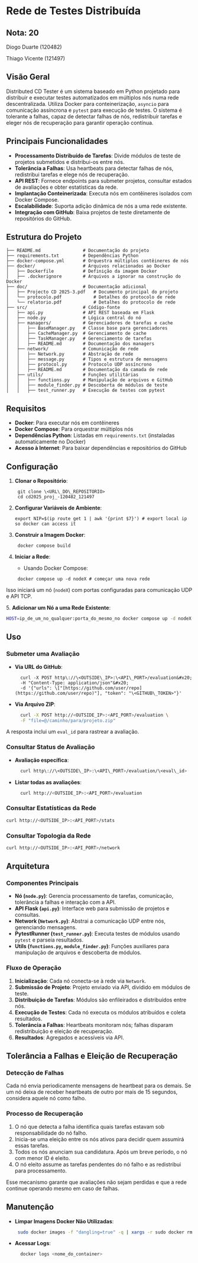 # Rede de Testes Distribuída

## Nota: 20
Diogo Duarte (120482)

Thiago Vicente (121497)

## Visão Geral

Distributed CD Tester é um sistema baseado em Python projetado para distribuir e executar testes automatizados em múltiplos nós numa rede descentralizada. Utiliza Docker para conteinerização, `asyncio` para comunicação assíncrona e `pytest` para execução de testes. O sistema é tolerante a falhas, capaz de detectar falhas de nós, redistribuir tarefas e eleger nós de recuperação para garantir operação contínua.

## Principais Funcionalidades

- **Processamento Distribuído de Tarefas**: Divide módulos de teste de projetos submetidos e distribui-os entre nós.
- **Tolerância a Falhas**: Usa heartbeats para detectar falhas de nós, redistribui tarefas e elege nós de recuperação.
- **API REST**: Fornece endpoints para submeter projetos, consultar estados de avaliações e obter estatísticas da rede.
- **Implantação Conteinerizada**: Executa nós em contêineres isolados com Docker Compose.
- **Escalabilidade**: Suporta adição dinâmica de nós a uma rede existente.
- **Integração com GitHub**: Baixa projetos de teste diretamente de repositórios do GitHub.

## Estrutura do Projeto

```
├── README.md                # Documentação do projeto
├── requirements.txt         # Dependências Python
├── docker-compose.yml       # Orquestra múltiplos contêineres de nós
├── docker/                  # Arquivos relacionados ao Docker
│   ├── Dockerfile           # Definição da imagem Docker
│   ├── .dockerignore        # Arquivos a ignorar na construção do Docker
├── doc/                     # Documentação adicional
│   ├── Projecto CD 2025-3.pdf   # Documento principal do projeto
│   └── protocolo.pdf            # Detalhes do protocolo de rede
│   └── relatorio.pdf            # Detalhes do protocolo de rede
├── src/                     # Código-fonte
│   ├── api.py               # API REST baseada em Flask
│   ├── node.py              # Lógica central do nó
│   ├── managers/            # Gerenciadores de tarefas e cache
│   │   ├── BaseManager.py   # Classe base para gerenciadores
│   │   ├── CacheManager.py  # Gerenciamento de cache
│   │   ├── TaskManager.py   # Gerenciamento de tarefas
│   │   ├── README.md        # Documentação dos managers
│   ├── network/             # Comunicação de rede
│   │   ├── Network.py       # Abstração de rede
│   │   ├── message.py       # Tipos e estrutura de mensagens
│   │   ├── protocol.py      # Protocolo UDP assíncrono
│   │   ├── README.md        # Documentação da camada de rede
│   ├── utils/               # Funções utilitárias
│   │   ├── functions.py     # Manipulação de arquivos e GitHub
│   │   ├── module_finder.py # Descoberta de módulos de teste
│   │   ├── test_runner.py   # Execução de testes com pytest
```

## Requisitos

- **Docker**: Para executar nós em contêineres
- **Docker Compose**: Para orquestrar múltiplos nós
- **Dependências Python**: Listadas em `requirements.txt` (instaladas automaticamente no Docker)
- **Acesso à Internet**: Para baixar dependências e repositórios do GitHub

## Configuração

1. **Clonar o Repositório**:

   ```
    git clone \<URL\_DO\_REPOSITORIO>
    cd cd2025_proj_-120482_121497
   ```

2. **Configurar Variáveis de Ambiente**:

   ```
   export NIP=$(ip route get 1 | awk '{print $7}') # export local ip so docker can access it
   ```

3. **Construir a Imagem Docker**:

   ```
    docker compose build
   ```

4. **Iniciar a Rede**:

   - Usando Docker Compose:

   ```
    docker compose up -d nodeX # começar uma nova rede
   ```

Isso iniciará um nó (`nodeX`) com portas configuradas para comunicação UDP e API TCP.

5\. **Adicionar um Nó a uma Rede Existente**:

```bash
HOST=ip_de_um_no_qualquer:porta_do_mesmo_no docker compose up -d nodeX # adicionar um novo nó à rede
```

## Uso

### Submeter uma Avaliação

- **Via URL do GitHub**:

  ```
    curl -X POST http\://\<OUTSIDE\_IP>:\<API\_PORT>/evaluation&#x20;
    -H "Content-Type: application/json"&#x20;
    -d '{"urls": \["[https://github.com/user/repo](https://github.com/user/repo)"], "token": "\<GITHUB\_TOKEN>"}'
  ```

* **Via Arquivo ZIP**:
  ```bash
    curl -X POST http://<OUTSIDE_IP>:<API_PORT>/evaluation \
    -F "file=@/caminho/para/projeto.zip"
  ```

A resposta inclui um `eval_id` para rastrear a avaliação.

### Consultar Status de Avaliação

- **Avaliação específica**:

  ```bash
    curl http\://\<OUTSIDE\_IP>:\<API\_PORT>/evaluation/\<eval\_id>
  ```

* **Listar todas as avaliações**:
  ```bash
    curl http://<OUTSIDE_IP>:<API_PORT>/evaluation
  ```

### Consultar Estatísticas da Rede

```bash
curl http://<OUTSIDE_IP>:<API_PORT>/stats
```

### Consultar Topologia da Rede

```bash
curl http://<OUTSIDE_IP>:<API_PORT>/network
```

## Arquitetura

### Componentes Principais

- **Nó (`node.py`)**: Gerencia processamento de tarefas, comunicação, tolerância a falhas e interação com a API.
- **API Flask (`api.py`)**: Interface web para submissão de projetos e consultas.
- **Network (`Network.py`)**: Abstrai a comunicação UDP entre nós, gerenciando mensagens.
- **PytestRunner (`test_runner.py`)**: Executa testes de módulos usando `pytest` e parseia resultados.
- **Utils (`functions.py`, `module_finder.py`)**: Funções auxiliares para manipulação de arquivos e descoberta de módulos.

### Fluxo de Operação

1. **Inicialização**: Cada nó conecta-se à rede via `Network`.
2. **Submissão de Projeto**: Projeto enviado via API, dividido em módulos de teste.
3. **Distribuição de Tarefas**: Módulos são enfileirados e distribuídos entre nós.
4. **Execução de Testes**: Cada nó executa os módulos atribuídos e coleta resultados.
5. **Tolerância a Falhas**: Heartbeats monitoram nós; falhas disparam redistribuição e eleição de recuperação.
6. **Resultados**: Agregados e acessíveis via API.

## Tolerância a Falhas e Eleição de Recuperação

### Detecção de Falhas

Cada nó envia periodicamente mensagens de heartbeat para os demais. Se um nó deixa de receber heartbeats de outro por mais de 15 segundos, considera aquele nó como falho.

### Processo de Recuperação

1. O nó que detecta a falha identifica quais tarefas estavam sob responsabilidade do nó falho.
2. Inicia-se uma eleição entre os nós ativos para decidir quem assumirá essas tarefas.
3. Todos os nós anunciam sua candidatura. Após um breve período, o nó com menor ID é eleito.
4. O nó eleito assume as tarefas pendentes do nó falho e as redistribui para processamento.

Esse mecanismo garante que avaliações não sejam perdidas e que a rede continue operando mesmo em caso de falhas.

## Manutenção

- **Limpar Imagens Docker Não Utilizadas**:

  ```bash
   sudo docker images -f "dangling=true" -q | xargs -r sudo docker rmi
  ```

* **Acessar Logs**:
  ```bash
    docker logs <nome_do_container>
  ```
